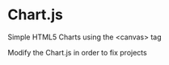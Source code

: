 # Chart.js
Simple HTML5 Charts using the &lt;canvas> tag

Modify the Chart.js in order to fix projects
